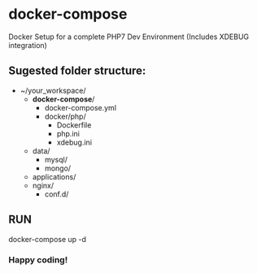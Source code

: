 # docker-compose
Docker Setup for a complete PHP7 Dev Environment (Includes XDEBUG integration)


## Sugested folder structure: 

- ~/your_workspace/
  - **docker-compose**/
    - docker-compose.yml
    - docker/php/
      - Dockerfile
      - php.ini
      - xdebug.ini
  - data/
    - mysql/
    - mongo/
  - applications/
  - nginx/
    - conf.d/
  

## RUN
docker-compose up -d


### Happy coding!
